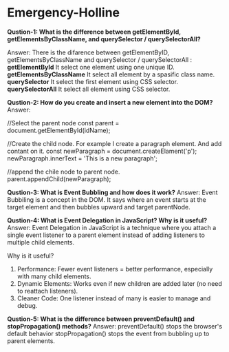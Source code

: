 # Emergency-Holline

**Qustion-1: What is the difference between getElementById, getElementsByClassName, and querySelector / querySelectorAll?**

Answer: There is the difarence between getElementByID, getElementsByClassName and querySelector / querySelectorAll :
**getElementById**
It select one element using one unique ID.
**getElementsByClassName**
It select all element by a spasific class name.
**querySelector**
It select the first element using CSS selector.
**querySelectorAll**
It select all element using CSS selector.

**Qustion-2: How do you create and insert a new element into the DOM?**
Answer:

//Select the parent node
const parent = document.getElementById(idName);

//Create the child node. For example I create a paragraph element. And add contant on it.
const newParagraph = document.createElament('p');
newParagraph.innerText = 'This is a new paragraph';

//append the chile node to parent node.
parent.appendChild(newParagraph);

**Qustion-3: What is Event Bubbling and how does it work?**
Answer: Event Bubbiling is a concept in the DOM. It says where an event starts at the target element and then bubbles upward and target parentNode.

**Qustion-4: What is Event Delegation in JavaScript? Why is it useful?**
Answer: Event Delegation in JavaScript is a technique where you attach a single event listener to a parent element instead of adding listeners to multiple child elements.

Why is it useful?
1. Performance: Fewer event listeners = better performance, especially with many child elements.
2. Dynamic Elements: Works even if new children are added later (no need to reattach listeners).
3. Cleaner Code: One listener instead of many is easier to manage and debug.

**Qustion-5: What is the difference between preventDefault() and stopPropagation() methods?**
Answer:
preventDefault() stops the browser's default behavior
stopPropagation() stops the event from bubbling up to parent elements.